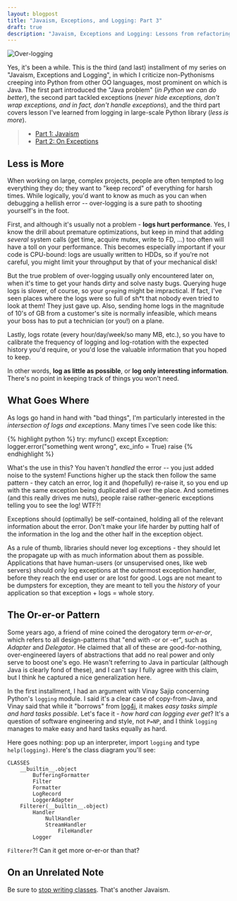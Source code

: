 ```yaml
---
layout: blogpost
title: "Javaism, Exceptions, and Logging: Part 3"
draft: true
description: "Javaism, Exceptions and Logging: Lessons from refactoring large codebases. Part 3 of 3"
---
```


<img src="http://tomerfiliba.com/static/res/2013-03-10-solkin_logging.jpg" class="blog-post-image" title="Over-logging"/>

Yes, it's been a while. This is the third (and last) installment of my series on "Javaism, Exceptions and Logging", 
in which I criticize non-Pythonisms creeping into Python from other OO languages, most prominent on which is Java. 
The first part introduced the "Java problem" (*in Python we can do better*), the second part tackled exceptions
(*never hide exceptions, don't wrap exceptions, and in fact, don't handle exceptions*), and the third part
covers lesson I've learned from logging in large-scale Python library (*less is more*).

> * [Part 1: Javaism](http://tomerfiliba.com/blog/Javaism)
> * [Part 2: On Exceptions](http://tomerfiliba.com/blog/On-Exceptions)

## Less is More ##

When working on large, complex projects, people are often tempted to log everything they do; they want to "keep 
record" of everything for harsh times. While logically, you'd want to know as much as you can when debugging 
a hellish error -- over-logging is a sure path to shooting yourself's in the foot. 

First, and although it's usually not a problem - **logs hurt performance**. Yes, I know the drill about premature 
optimizations, but keep in mind that adding *several* system calls (get time, acquire mutex, write to FD, ...) too 
often will have a toll on your performance. This becomes especially important if your code is CPU-bound: logs are 
usually written to HDDs, so if you're not careful, you might limit your throughput by that of your mechanical disk!

But the true problem of over-logging usually only encountered later on, when it's time to get your hands dirty
and solve nasty bugs. Querying huge logs is slower, of course, so your ``grep``ing might be impractical. If fact,
I've seen places where the logs were so full of sh*t that nobody even tried to look at them! They just gave up.
Also, sending home logs in the magnitude of 10's of GB from a customer's site is normally infeasible, which means 
your boss has to put a technician (or you!) on a plane.

Lastly, logs rotate (every hour/day/week/so many MB, etc.), so you have to calibrate the frequency of logging and 
log-rotation with the expected history you'd require, or you'd lose the valuable information that you hoped to keep.

In other words, **log as little as possible**, or **log only interesting information**. There's no point in keeping 
track of things you won't need.

## What Goes Where ##

As logs go hand in hand with "bad things", I'm particularly interested in the *intersection of logs and exceptions*.
Many times I've seen code like this:

{% highlight python %}
try:
    myfunc()
except Exception:
    logger.error("something went wrong", exc_info = True)
    raise
{% endhighlight %}

What's the use in this? You haven't *handled* the error -- you just added noise to the system! Functions higher up
the stack then follow the same pattern - they catch an error, log it and (hopefully) re-raise it, so you end up
with the same exception being duplicated all over the place. And sometimes (and this really drives me nuts), people
raise rather-generic exceptions telling you to see the log! WTF?!

Exceptions should (optimally) be self-contained, holding all of the relevant information about the error. Don't make
your life harder by putting half of the information in the log and the other half in the exception object.

As a rule of thumb, libraries should never log exceptions - they should let the propagate up with as much information
about them as possible. Applications that have human-users (or unsupervised ones, like web servers) should only log
exceptions at the outermost exception handler, before they reach the end user or are lost for good. Logs are not meant
to be dumpsters for exception, they are meant to tell you the *history* of your application so that exception + 
logs = whole story.

## The Or-er-or Pattern ##

Some years ago, a friend of mine coined the derogatory term *or-er-or*, which refers to all design-patterns that 
"end with -or or -er", such as *Adapter* and *Delegator*. He claimed that all of these are good-for-nothing, 
over-engineered layers of abstractions that add no real power and only serve to boost one's ego. He wasn't referring 
to Java in particular (although Java is clearly fond of these), and I can't say I fully agree with this claim, 
but I think he captured a nice generalization here.

In the first installment, I had an argument with Vinay Sajip concerning Python's ``logging`` module. I said it's a 
clear case of copy-from-Java, and Vinay said that while it "borrows" from [log4j](http://en.wikipedia.org/wiki/Log4j), 
it makes *easy tasks simple and hard tasks possible*. Let's face it - *how hard can logging ever get*? It's a 
question of software engineering and style, not ``P=NP``, and I think ``logging`` manages to make easy and hard 
tasks equally as hard.

Here goes nothing: pop up an interpreter, import ``logging`` and type ``help(logging)``. Here's the class diagram 
you'll see:

    CLASSES
        __builtin__.object
            BufferingFormatter
            Filter
            Formatter
            LogRecord
            LoggerAdapter
        Filterer(__builtin__.object)
            Handler
                NullHandler
                StreamHandler
                    FileHandler
            Logger

``Filterer``?! Can it get more or-er-or than that?

## On an Unrelated Note ##

Be sure to [stop writing classes](http://pyvideo.org/video/880/stop-writing-classes). That's another Javaism.


